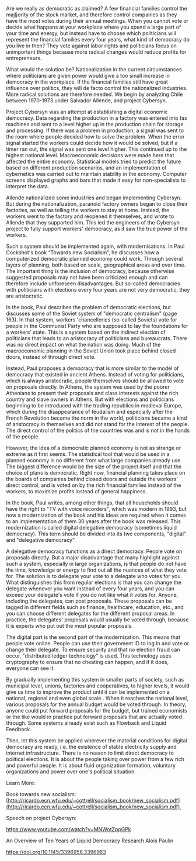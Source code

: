 Are we really as democratic as claimed? A few financial families control the maj§ority of the stock market, and therefore control companies as they have the most votes during their annual meetings. When you cannot vote or decide what happens at your workplace where you spend a large part of your time and energy, but instead have to choose which politicians will represent the financial families every four years, what kind of democracy do you live in then? They vote against labor rights and politicians focus on unimportant things because more radical changes would reduce profits for entrepreneurs.

What would the solution be? Nationalization in the current circumstances where politicians are given power would give a too small increase in democracy in the workplace. If the financial families still have great influence over politics, they will de facto control the nationalized industries. More radical solutions are therefore needed. We begin by analyzing Chile between 1970-1973 under Salvador Allende, and project Cybersyn.

Project Cybersyn was an attempt at establishing a digital economic democracy. Data regarding the production in a factory was entered into fax machines and sent to a level higher up in the production chain for storage and processing. If there was a problem in production, a signal was sent to the room where people decided how to solve the problem. When the error signal started the workers could decide how it would be solved, but if a timer ran out, the signal was sent one level higher. This continued up to the highest national level. Macroeconomic decisions were made here that affected the entire economy. Statistical models tried to predict the future based on different production scenarios, and an implementation of cybernetics was carried out to maintain stability in the economy. Computer screens displayed graphs and bars that made it easy for non-specialists to interpret the data.

Allende nationalized some industries and began implementing Cybersyn. But during the nationalization, paranoid factory owners began to close their factories, as well as telling the workers to stay at home. Instead, the workers went to the factory and reopened it themselves, and wrote to Allende that they supported him. This led the engineers of the Cybersyn project to fully support workers' democracy, as it saw the true power of the workers.

Such a system should be implemented again, with modernisations. In Paul Cockshot's book “Towards new Socialism”, he discusses how a computerized democratic planned economy could work. Through several layers of planning, both based on scale, geographical areas and over time. The important thing is the inclusion of democracy, because otherwise suggested proposals may not have been criticized enough and can therefore include unforeseen disadvantages. But so-called democracies with politicians with elections every four years are not very democratic, they are aristocratic.

In the book, Paul describes the problem of democratic elections, but discusses some of the Soviet system of "democratic centralism" (page 163). In that system, workers 'chancelleries (so-called Soviets) vote for people in the Communist Party who are supposed to lay the foundations for a workers' state. This is a system based on the indirect election of politicians that leads to an aristocracy of politicians and bureaucrats. There was no direct impact on what the nation was doing. Much of the macroeconomic planning in the Soviet Union took place behind closed doors, instead of through direct vote.

Instead, Paul proposes a democracy that is more similar to the model of democracy that existed in ancient Athens. Instead of voting for politicians, which is always aristocratic, people themselves should be allowed to vote on proposals directly. In Athens, the system was used by the poorer Athenians to present their proposals and class interests against the rich country and slave owners in Athens. But with elections and politicians beginning to be introduced with the trading republics in medieval Europe, which during the disappearance of feudalism and especially after the French Revolution became the norm in the world, politicians became a kind of aristocracy in themselves and did not stand for the interest of the people. The direct control of the politics of the countries was and is not in the hands of the people.

However, the idea of ​​a democratic planned economy is not as strange or extreme as it first seems. The statistical tool that would be used in a planned economy is no different from what large companies already use. The biggest difference would be the size of the project itself and that the choice of plans is democratic. Right now, financial planning takes place on the boards of companies behind closed doors and outside the workers' direct control, and is voted on by the rich financial families instead of the workers, to maximize profits instead of general happiness.

In the book, Paul writes, among other things, that all households should have the right to "TV with voice recorders", which was modern in 1993, but now a modernization of the book and his ideas are required when it comes to an implementation of them 30 years after the book was released. This modernization is called digital delegative democracy (sometimes liquid democracy). This term should be divided into its two components, "digital" and "delegative democracy".

A delegative democracy functions as a direct democracy. People vote on proposals directly. But a major disadvantage that many highlight against such a system, especially in large organizations, is that people do not have the time, knowledge or energy to find out all the nuances of what they vote for. The solution is to delegate your vote to a delegate who votes for you. What distinguishes this from regular elections is that you can change the delegate whenever you want instead of every four years, and you can exceed your delegate's vote if you do not like what it votes for. Anyone, including the delegates, can post proposals. These proposals can be tagged in different fields such as finance, healthcare, education, etc., and you can choose different delegates for the different proposal areas. In practice, the delegates' proposals would usually be voted through, because it is experts who put out the most popular proposals.

The digital part is the second part of the modernization. This means that people vote online. People can use their government ID to log in and vote or change their delegate. To ensure security and that no election fraud can occur, "distributed ledger technology" is used. This technology uses cryptography to ensure that no cheating can happen, and if it does, everyone can see it.

By gradually implementing this system in smaller parts of society, such as municipal level, unions, factories and cooperatives, to higher levels, it would give us time to improve the product until it can be implemented on a national, regional and even global scale . When it reaches the national level, various proposals for the annual budget would be voted through. In theory, anyone could put forward proposals for the budget, but trained economists or the like would in practice put forward proposals that are actually voted through. Some systems already exist such as Flowback and Liquid Feedback. 

Then, let this system be applied wherever the material conditions for digital democracy are ready, i.e. the existence of stable electricity supply and internet infrastructure. There is no reason to limit direct democracy to political elections. It is about the people taking over power from a few rich and powerful people. It is about fluid organization formation, voluntary organizations and power over one's political situation.

Learn More:

Book towards new socialism: [http://ricardo.ecn.wfu.edu/~cottrell/socialism_book/new_socialism.pdf](http://ricardo.ecn.wfu.edu/~cottrell/socialism_book/new_socialism.pdf) 

Speech on project Cybersyn:

https://www.youtube.com/watch?v=MNWotZppGPk

An Overview of Ten Years of Liquid Democracy Research Alois Paulin

https://doi.org/10.1145/3396956.3396963